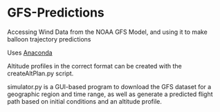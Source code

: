 # GFS-Predictions
Accessing Wind Data from the NOAA GFS Model, and using it to make balloon trajectory predictions

Uses [Anaconda](https://www.anaconda.com/download/#macos)

Altitude profiles in the correct format can be created with the createAltPlan.py script.

simulator.py is a GUI-based program to download the GFS dataset for a geographic region and time range, 
as well as generate a predicted flight path based on initial conditions and an altitude profile.

